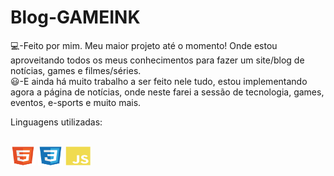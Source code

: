 # Blog-GAMEINK

💻-Feito por mim. Meu maior projeto até o momento! Onde estou aproveitando todos os meus conhecimentos para fazer um site/blog de notícias, games e filmes/séries. 
<br>
😃-E ainda há muito trabalho a ser feito nele tudo, estou implementando agora a página de notícias, onde neste farei a sessão de tecnologia, games, eventos, e-sports e muito mais.


Linguagens utilizadas:
<div style="display: inline_block"><br>
  <img align="center" alt="HTML" height="30" width="40" src="https://raw.githubusercontent.com/devicons/devicon/master/icons/html5/html5-original.svg">
  <img align="center" alt="CSS" height="30" width="40" src="https://raw.githubusercontent.com/devicons/devicon/master/icons/css3/css3-original.svg">
  <img align="center" alt="Js" height="30" width="40" src="https://raw.githubusercontent.com/devicons/devicon/master/icons/javascript/javascript-plain.svg"
</div>
